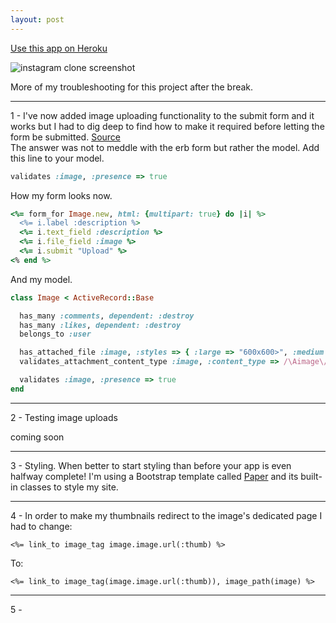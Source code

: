 ```yaml
---
layout: post
---
```

[Use this app on Heroku]()

![instagram clone screenshot]()

More of my troubleshooting for this project after the break.

<!--more-->

--------

1 - I've now added image uploading functionality to the submit form and it works but I had to dig deep to find how to make it required before letting the form be submitted.   [Source](http://stackoverflow.com/questions/30149648/how-to-make-a-file-field-required-before-submit-in-erb-rails/30149708#30149708)  
The answer was not to meddle with the erb form but rather the model.  Add this line to your model.

```ruby
validates :image, :presence => true
```

How my form looks now.

```ruby
<%= form_for Image.new, html: {multipart: true} do |i| %>
  <%= i.label :description %>
  <%= i.text_field :description %>
  <%= i.file_field :image %>
  <%= i.submit "Upload" %>
<% end %>
```

And my model.

```ruby
class Image < ActiveRecord::Base

  has_many :comments, dependent: :destroy
  has_many :likes, dependent: :destroy
  belongs_to :user

  has_attached_file :image, :styles => { :large => "600x600>", :medium => "300x300>", :thumb => "100x100>" }, :default_url => "/images/:style/missing.png"
  validates_attachment_content_type :image, :content_type => /\Aimage\/.*\Z/

  validates :image, :presence => true
end
```

-------

2 - Testing image uploads

coming soon

-------

3 - Styling.  When better to start styling than before your app is even halfway complete!  I'm using a Bootstrap template called [Paper](http://bootswatch.com/paper/) and its built-in classes to style my site.

---------

4 - In order to make my thumbnails redirect to the image's dedicated page I had to change:

```
<%= link_to image_tag image.image.url(:thumb) %>
```

To:

```
<%= link_to image_tag(image.image.url(:thumb)), image_path(image) %>
```

----------

5 - 

